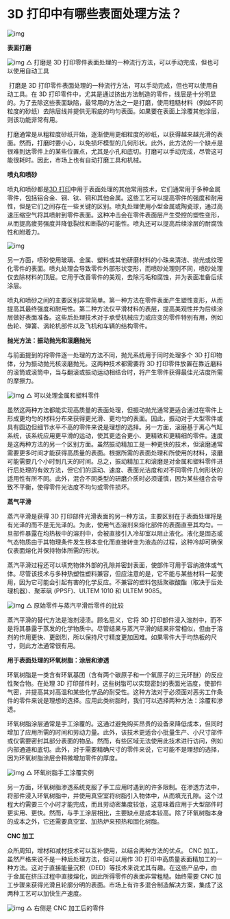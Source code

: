 # 3D 打印中有哪些表面处理方法？

![img](https://www.3ddayin.net/uploads/allimg/230907/110ZT552-0.jpg)

**表面打磨**

![img](https://www.3ddayin.net/uploads/allimg/230907/110ZSM2-1.jpg)
△ 打磨是 3D 打印零件表面处理的一种流行方法，可以手动完成，但也可以使用自动工具

​ 打磨是 3D 打印零件表面处理的一种流行方法，可以手动完成，但也可以使用自动工具。在 3D 打印零件中，尤其是通过挤出方法制造的零件，线层是十分明显的。为了去除这些表面缺陷，最常用的方法之一是打磨，使用粗糙材料（例如不同粒度的砂纸）去除层线并提供无瑕疵的均匀表面。如果要在表面上涂覆其他涂层，则该功能非常有用。

打磨通常是从粗粒度砂纸开始，逐渐使用更细粒度的砂纸，以获得越来越光滑的表面。然而，打磨时要小心，以免损坏模型的几何形状。此外，此方法的一个缺点是很难到达零件上的某些位置点，尤其是小孔和底切。打磨可以手动完成，尽管这可能很耗时。因此，市场上也有自动打磨工具和机械。

**喷丸和喷砂**

喷丸和喷砂都是[3D 打印](https://www.3ddayin.net/)中用于表面处理的其他常用技术，它们通常用于多种金属零件，包括铝合金、钢、钛、铜和其他金属。这些工艺可以提高零件的强度和耐用性，但是它们之间存在一些关键的区别。喷丸处理使用小型金属或陶瓷球，通过高速压缩空气将其喷射到零件表面。这种冲击会在零件表面层产生受控的塑性变形，从而提高疲劳强度并降低裂纹和断裂的可能性。喷丸还可以提高后续涂层的耐腐蚀性和附着力。

![img](https://www.3ddayin.net/uploads/allimg/230907/110ZSN0-2.jpg)

另一方面，喷砂使用玻璃、金属、塑料或其他研磨材料的小珠来清洁、抛光或纹理化零件的表面。喷丸处理会导致零件外部形状变形，而喷砂处理则不同，喷砂处理仅去除材料的顶层。它用于改善零件的美观，去除污垢和腐蚀，并为表面准备后续涂层。

喷丸和喷砂之间的主要区别非常简单。第一种方法在零件表面产生塑性变形，从而提高其最终强度和耐用性。第二种方法仅平滑材料的表层，提高美观性并为后续涂层做好表面准备。这些后处理技术对于承受机械应力或应变的零件特别有用，例如齿轮、弹簧、涡轮机部件以及飞机和车辆的结构零件。

**抛光方法：振动抛光和滚磨抛光**

与前面提到的将零件逐一处理的方法不同，抛光系统用于同时处理多个 3D 打印物体，分为振动抛光核滚磨抛光。这两种技术都需要将 3D 打印零件放置在靠近磨料的滚筒或滚筒中，当与翻滚或振动运动相结合时，将产生零件获得最佳光洁度所需的摩擦力。

![img](https://www.3ddayin.net/uploads/allimg/230907/110ZQ037-3.jpg)
△ 可以处理金属和塑料零件

虽然这两种方法都能实现高质量的表面处理，但振动抛光通常更适合通过在零件上形成更均匀的材料分布来获得更光滑、更均匀的表面。因此，振动对于大型零件或具有圆边但细节水平不高的零件来说是理想的选择。另一方面，滚磨基于离心气缸系统，该系统应用更平滑的运动，使其更适合更小、更精致和更精细的零件。速度是这两种方法的另一个区别方面。虽然振动精加工是一种更快的技术，但滚磨通常需要更多时间才能获得高质量的表面。根据所需的表面处理和所使用的材料，滚磨可能需要几个小时到几天的时间。总之，振动精加工和滚磨是对金属和塑料零件进行后处理的有效方法，但它们的运动、速度、表面光洁度和对不同零件几何形状的适用性有所不同。此外，混合不同类型的研磨介质时必须谨慎，因为某些组合会导致不平衡，使得零件光洁度不均匀或零件损坏。

**蒸气平滑**

蒸汽平滑是获得 3D 打印部件光滑表面的另一种方法，主要区别在于表面处理将是有光泽的而不是无光泽的。为此，使用气态溶剂来熔化部件的表面直至其均匀。一旦部件暴露在均热板中的溶剂中，会被直接引入冷却室以阻止液化。液化是固态或气态物质由于其物理条件发生根本变化而直接转变为液态的过程，这种冷却可确保仅表面熔化并保持物体所需的形状。

蒸汽平滑过程还可以填充物体外部的孔隙并密封表面，使部件可用于容纳液体或气体。尽管该技术与多种热塑性塑料兼容，但应注意的是，它不能与某些材料一起使用，因为它可能会引起有害的化学反应。不兼容的塑料包括聚碳酸酯（取决于后处理机器）、聚苯砜 (PPSF)、ULTEM 1010 和 ULTEM 9085。

![img](https://www.3ddayin.net/uploads/allimg/230907/110ZQ502-4.jpg)
△ 原始零件与蒸汽平滑后零件的比较

蒸汽平滑的替代方法是溶剂浸渍。顾名思义，它将 3D 打印部件浸入溶剂中，而不是将其暴露于蒸发的化学物质中。尽管结果与蒸汽平滑的结果非常相似，但由于溶剂的作用更快、更剧烈，所以保持尺寸精度更加困难。如果零件大于均热板的尺寸，则此方法通常很有用。

**用于表面处理的环氧树脂：涂层和渗透**

环氧树脂是一类含有环氧基团（含有两个碳原子和一个氧原子的三元环醚）的反应性聚合物。在处理 3D 打印部件时，这些树脂可以实现密封的表面光洁度，使部件气密，并提高其对高温和某些化学品的耐受性。这种方法对于必须面对恶劣工作条件的零件来说是理想的选择。应用此类树脂时，我们可以选择两种方法：涂覆和渗透。

环氧树脂涂层通常是手工涂覆的。这通过避免购买昂贵的设备来降低成本，但同时增加了应用所需的时间和劳动力量。此外，该技术更适合小批量生产、小尺寸部件或仅需要密封其部分表面的物品。然而，有些区域无法使用此技术进行访问，例如内部通道和底切。此外，对于需要精确尺寸的零件来说，它可能不是理想的选择，因为环氧树脂涂层会稍微增加零件的厚度。

![img](https://www.3ddayin.net/uploads/allimg/230907/110ZQ1K-5.jpg)
△ 环氧树脂手工涂覆实例

另一方面，环氧树脂渗透系统克服了手工应用时遇到的许多限制。在渗透方法中，将部件浸入环氧树脂中，并使用真空室将树脂引入物体中，从而填充孔隙。这个过程大约需要三个小时才能完成，而且劳动密集度较低，这意味着应用于大型部件时更实用、更快。然而，与手工涂层相比，主要缺点是成本较高。除了环氧树脂本身的成本之外，它还需要真空室、加热炉来预热和固化树脂。

**CNC 加工**

众所周知，增材和减材技术可以互补使用，以结合两种方法的优点。 CNC 加工，虽然严格来说不是一种后处理方法，但可以用作 3D 打印中高质量表面精加工的一种方法。这对于直接能量沉积（DED）等技术来说尤其有趣。在这些产品中，由于金属在挤压过程中直接熔化，因此所得零件的表面非常粗糙。始终需要 CNC 加工步骤来获得光滑且轮廓分明的表面。市场上有许多混合制造解决方案，集成了这两种工艺可以加快生产速度。

![img](https://www.3ddayin.net/uploads/allimg/230907/110ZU3O-6.jpg)
△ 右侧是 CNC 加工后的零件
